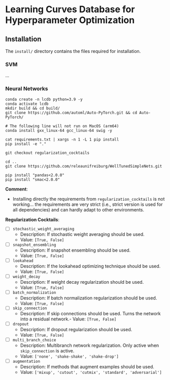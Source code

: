 # Learning Curves Database for Hyperparameter Optimization

## Installation

The `install/` directory contains the files required for installation.

### SVM

...

### Neural Networks


```console
conda create -n lcdb python=3.9 -y
conda activate lcdb
mkdir build && cd build/
git clone https://github.com/automl/Auto-PyTorch.git && cd Auto-PyTorch/

# The following line will not run on MacOS (arm64)
conda install gxx_linux-64 gcc_linux-64 swig -y

cat requirements.txt | xargs -n 1 -L 1 pip install
pip install -e "."

git checkout regularization_cocktails

cd ..
git clone https://github.com/releaunifreiburg/WellTunedSimpleNets.git
```

```
pip install "pandas<2.0.0"
pip install "smac<2.0.0"
```

**Comment**:
- Installing directly the requirements from `regularization_cocktails` is not working... the requirements are very strict (i.e., strict version is used for all dependencies) and can hardly adapt to other environments.


**Regularization Cocktails**:
- [ ] `stochastic_weight_averaging`
    - Description: If stochastic weight averaging should be used.
    - Value: `[True, False]`
- [ ] `snapshot_ensembling`
    - Description: If snapshot ensembling should be used.
    - Value: `[True, False]`
- [ ] `lookahead`
    - Description: If the lookahead optimizing technique should be used.
    - Value: `[True, False]`
- [ ] `weight_decay`
    - Description: If weight decay regularization should be used.
    - Value: `[True, False]`
- [ ] `batch_normalization`
    - Description: If batch normalization regularization should be used.
    - Value: `[True, False]`
- [ ] `skip_connection`
    - Description: If skip connections should be used. Turns the network into a residual network.- Value: `[True, False]`
- [ ] `dropout` 
    - Description: If dropout regularization should be used.
    - Value: `[True, False]`
- [ ] `multi_branch_choice`
    - Description: Multibranch network regularization. Only active when `skip_connection` is active.
    - Value: `['none', 'shake-shake', 'shake-drop']`
- [ ] `augmentation`
    - Description: If methods that augment examples should be used.
    - Value: `['mixup', 'cutout', 'cutmix', 'standard', 'adversarial']`
